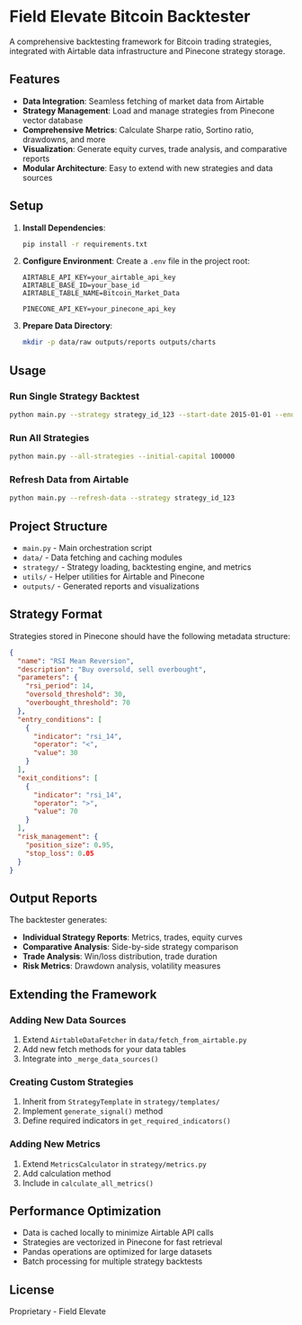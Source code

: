 # Field Elevate Bitcoin Backtester

A comprehensive backtesting framework for Bitcoin trading strategies, integrated with Airtable data infrastructure and Pinecone strategy storage.

## Features

- **Data Integration**: Seamless fetching of market data from Airtable
- **Strategy Management**: Load and manage strategies from Pinecone vector database
- **Comprehensive Metrics**: Calculate Sharpe ratio, Sortino ratio, drawdowns, and more
- **Visualization**: Generate equity curves, trade analysis, and comparative reports
- **Modular Architecture**: Easy to extend with new strategies and data sources

## Setup

1. **Install Dependencies**:
   ```bash
   pip install -r requirements.txt
   ```

2. **Configure Environment**:
   Create a `.env` file in the project root:
   ```
   AIRTABLE_API_KEY=your_airtable_api_key
   AIRTABLE_BASE_ID=your_base_id
   AIRTABLE_TABLE_NAME=Bitcoin_Market_Data
   
   PINECONE_API_KEY=your_pinecone_api_key
   ```

3. **Prepare Data Directory**:
   ```bash
   mkdir -p data/raw outputs/reports outputs/charts
   ```

## Usage

### Run Single Strategy Backtest
```bash
python main.py --strategy strategy_id_123 --start-date 2015-01-01 --end-date 2024-12-31
```

### Run All Strategies
```bash
python main.py --all-strategies --initial-capital 100000
```

### Refresh Data from Airtable
```bash
python main.py --refresh-data --strategy strategy_id_123
```

## Project Structure

- `main.py` - Main orchestration script
- `data/` - Data fetching and caching modules
- `strategy/` - Strategy loading, backtesting engine, and metrics
- `utils/` - Helper utilities for Airtable and Pinecone
- `outputs/` - Generated reports and visualizations

## Strategy Format

Strategies stored in Pinecone should have the following metadata structure:
```json
{
  "name": "RSI Mean Reversion",
  "description": "Buy oversold, sell overbought",
  "parameters": {
    "rsi_period": 14,
    "oversold_threshold": 30,
    "overbought_threshold": 70
  },
  "entry_conditions": [
    {
      "indicator": "rsi_14",
      "operator": "<",
      "value": 30
    }
  ],
  "exit_conditions": [
    {
      "indicator": "rsi_14",
      "operator": ">",
      "value": 70
    }
  ],
  "risk_management": {
    "position_size": 0.95,
    "stop_loss": 0.05
  }
}
```

## Output Reports

The backtester generates:
- **Individual Strategy Reports**: Metrics, trades, equity curves
- **Comparative Analysis**: Side-by-side strategy comparison
- **Trade Analysis**: Win/loss distribution, trade duration
- **Risk Metrics**: Drawdown analysis, volatility measures

## Extending the Framework

### Adding New Data Sources
1. Extend `AirtableDataFetcher` in `data/fetch_from_airtable.py`
2. Add new fetch methods for your data tables
3. Integrate into `_merge_data_sources()`

### Creating Custom Strategies
1. Inherit from `StrategyTemplate` in `strategy/templates/`
2. Implement `generate_signal()` method
3. Define required indicators in `get_required_indicators()`

### Adding New Metrics
1. Extend `MetricsCalculator` in `strategy/metrics.py`
2. Add calculation method
3. Include in `calculate_all_metrics()`

## Performance Optimization

- Data is cached locally to minimize Airtable API calls
- Strategies are vectorized in Pinecone for fast retrieval
- Pandas operations are optimized for large datasets
- Batch processing for multiple strategy backtests

## License

Proprietary - Field Elevate